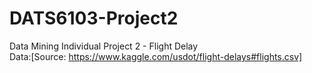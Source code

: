 # DATS6103-Project2  
Data Mining Individual Project 2 - Flight Delay  
Data:[Source: https://www.kaggle.com/usdot/flight-delays#flights.csv]
